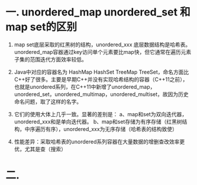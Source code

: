 # 一. unordered_map unordered_set 和 map set的区别

1. map set底层采取的红黑树的结构，unordered_xxx 底层数据结构是哈希表。unordered_map容器通过key访问单个元素要比map快，但它通常在遍历元素子集的范围迭代方面效率较低。

2. Java中对应的容器名为 HashMap HashSet TreeMap TreeSet，命名方面比C++好了很多。主要是早期C++并没有实现哈希结构的容器（C++11之前），也就是unordered系列，在C++11中新增了unordered_map，unordered_set，unordered_multimap，unordered_multiset，故因为历史命名问题，取了这样的名字。

3. 它们的使用大体上几乎一致。显著的差别是：
    a、map和set为双向迭代器，unordered_xxx和是单向迭代器。
    b、map和set存储为有序存储（红黑树结构，中序遍历有序），unordered_xxx为无序存储（哈希表的结构致使）

4. 性能差异：采取哈希表的unordered系列容器在大量数据的增删查改效率更优，尤其是查（搜索）

# 二. 